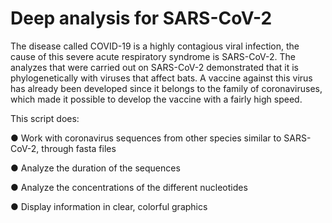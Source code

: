 # Deep analysis for SARS-CoV-2

The disease called COVID-19 is a highly contagious viral infection,
the cause of this severe acute respiratory syndrome is SARS-CoV-2.
The analyzes that were carried out on SARS-CoV-2 demonstrated that it is phylogenetically
with viruses that affect bats. A vaccine against this virus has already been developed since
it belongs to the family of coronaviruses, which made it possible to develop the vaccine with a fairly high speed.

This script does:

● Work with coronavirus sequences from other species similar to SARS-CoV-2, through fasta files

● Analyze the duration of the sequences

● Analyze the concentrations of the different nucleotides

● Display information in clear, colorful graphics

